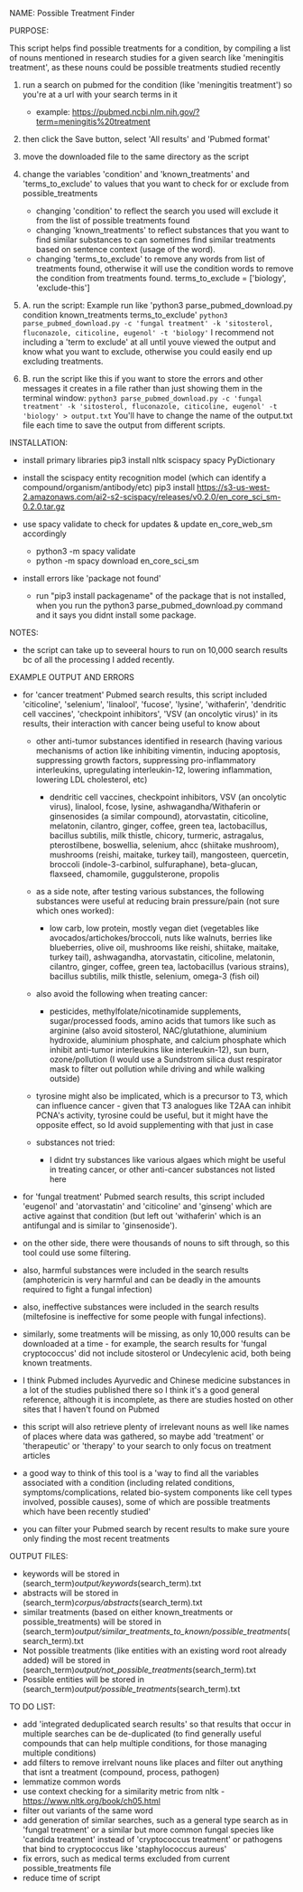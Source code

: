 
NAME: Possible Treatment Finder


PURPOSE: 

This script helps find possible treatments for a condition, 
by compiling a list of nouns mentioned in research studies for a given search like 'meningitis treatment', 
as these nouns could be possible treatments studied recently

1. run a search on pubmed for the condition (like 'meningitis treatment') so you're at a url with your search terms in it 
	- example: https://pubmed.ncbi.nlm.nih.gov/?term=meningitis%20treatment
2. then click the Save button, select 'All results' and 'Pubmed format'
3. move the downloaded file to the same directory as the script
4. change the variables 'condition' and 'known_treatments' and 'terms_to_exclude' to values that you want to check for or exclude from possible_treatments
    - changing 'condition' to reflect the search you used will exclude it from the list of possible treatments found
    - changing 'known_treatments' to reflect substances that you want to find similar substances to can sometimes find similar treatments based on sentence context (usage of the word).
    - changing 'terms_to_exclude' to remove any words from list of treatments found, otherwise it will use the condition words to remove the condition from treatments found.
        terms_to_exclude = ['biology', 'exclude-this'] 
5. A. run the script:
Example run like 'python3 parse_pubmed_download.py condition known_treatments terms_to_exclude'
``` python3 parse_pubmed_download.py -c 'fungal treatment' -k 'sitosterol, fluconazole, citicoline, eugenol' -t 'biology' ```
I recommend not including a 'term to exclude' at all until youve viewed the output and know what you want to exclude, otherwise you could easily end up excluding treatments.

5. B. run the script like this if you want to store the errors and other messages it creates in a file rather than just showing them in the terminal window:
``` python3 parse_pubmed_download.py -c 'fungal treatment' -k 'sitosterol, fluconazole, citicoline, eugenol' -t 'biology' > output.txt ```
You'll have to change the name of the output.txt file each time to save the output from different scripts.


INSTALLATION: 

- install primary libraries
	pip3 install nltk scispacy spacy PyDictionary
- install the scispacy entity recognition model (which can identify a compound/organism/antibody/etc)
	pip3 install https://s3-us-west-2.amazonaws.com/ai2-s2-scispacy/releases/v0.2.0/en_core_sci_sm-0.2.0.tar.gz
- use spacy validate to check for updates & update en_core_web_sm accordingly
	- python3 -m spacy validate
	- python -m spacy download en_core_sci_sm

- install errors like 'package not found' 
	- run "pip3 install packagename" of the package that is not installed, when you run the python3 parse_pubmed_download.py command and it says you didnt install some package.


NOTES:

- the script can take up to seveeral hours to run on 10,000 search results bc of all the processing I added recently.


EXAMPLE OUTPUT AND ERRORS

- for 'cancer treatment' Pubmed search results, this script included 'citicoline', 'selenium', 'linalool', 'fucose', 'lysine', 'withaferin', 'dendritic cell vaccines', 'checkpoint inhibitors', 'VSV (an oncolytic virus)' in its results, their interaction with cancer being useful to know about

	- other anti-tumor substances identified in research (having various mechanisms of action like inhibiting vimentin, inducing apoptosis, suppressing growth factors, suppressing pro-inflammatory interleukins, upregulating interleukin-12, lowering inflammation, lowering LDL cholesterol, etc)
	    - dendritic cell vaccines, checkpoint inhibitors, VSV (an oncolytic virus), linalool, fcose, lysine, ashwagandha/Withaferin or ginsenosides (a similar compound), atorvastatin, citicoline, melatonin, cilantro, ginger, coffee, green tea, lactobacillus, bacillus subtilis, milk thistle, chicory, turmeric, astragalus, pterostilbene, boswellia, selenium, ahcc (shiitake mushroom), mushrooms (reishi, maitake, turkey tail), mangosteen, quercetin, broccoli (indole-3-carbinol, sulfuraphane), beta-glucan, flaxseed, chamomile, guggulsterone, propolis

	- as a side note, after testing various substances, the following substances were useful at reducing brain pressure/pain (not sure which ones worked):
	    - low carb, low protein, mostly vegan diet (vegetables like avocados/artichokes/broccoli, nuts like walnuts, berries like blueberries, olive oil, mushrooms like reishi, shiitake, maitake, turkey tail), ashwagandha, atorvastatin, citicoline, melatonin, cilantro, ginger, coffee, green tea, lactobacillus (various strains), bacillus subtilis, milk thistle, selenium, omega-3 (fish oil)

	- also avoid the following when treating cancer: 
		- pesticides, methylfolate/nicotinamide supplements, sugar/processed foods, amino acids that tumors like such as arginine (also avoid sitosterol, NAC/glutathione, aluminium hydroxide, aluminium phosphate, and calcium phosphate which inhibit anti-tumor interleukins like interleukin-12), sun burn, ozone/pollution (I would use a Sundstrom silica dust respirator mask to filter out pollution while driving and while walking outside)

    - tyrosine might also be implicated, which is a precursor to T3, which can influence cancer - given that T3 analogues like T2AA can inhibit PCNA's activity, tyrosine could be useful, but it might have the opposite effect, so Id avoid supplementing with that just in case

    - substances not tried: 
    	- I didnt try substances like various algaes which might be useful in treating cancer, or other anti-cancer substances not listed here

- for 'fungal treatment' Pubmed search results, this script included 'eugenol' and 'atorvastatin' and 'citicoline' and 'ginseng' which are active against that condition (but left out 'withaferin' which is an antifungal and is similar to 'ginsenoside').
- on the other side, there were thousands of nouns to sift through, so this tool could use some filtering.
- also, harmful substances were included in the search results (amphotericin is very harmful and can be deadly in the amounts required to fight a fungal infection)
- also, ineffective substances were included in the search results (miltefosine is ineffective for some people with fungal infections).
- similarly, some treatments will be missing, as only 10,000 results can be downloaded at a time - for example, the search results for 'fungal cryptococcus' did not include sitosterol or Undecylenic acid, both being known treatments.
- I think Pubmed includes Ayurvedic and Chinese medicine substances in a lot of the studies published there so I think it's a good general reference, although it is incomplete, as there are studies hosted on other sites that I haven't found on Pubmed
- this script will also retrieve plenty of irrelevant nouns as well like names of places where data was gathered, so maybe add 'treatment' or 'therapeutic' or 'therapy' to your search to only focus on treatment articles
- a good way to think of this tool is a 'way to find all the variables associated with a condition (including related conditions, symptoms/complications, related bio-system components like cell types involved, possible causes), 
  some of which are possible treatments which have been recently studied'
- you can filter your Pubmed search by recent results to make sure youre only finding the most recent treatments


OUTPUT FILES:

- keywords will be stored in (search_term)_output/keywords_(search_term).txt
- abstracts will be stored in (search_term)_corpus/abstracts_(search_term).txt
- similar treatments (based on either known_treatments or possible_treatments) will be stored in (search_term)_output/similar_treatments_to_known/possible_treatments_(search_term).txt
- Not possible treatments (like entities with an existing word root already added) will be stored in (search_term)_output/not_possible_treatments_(search_term).txt
- Possible entities will be stored in (search_term)_output/possible_treatments_(search_term).txt


TO DO LIST:

- add 'integrated deduplicated search results' so that results that occur in multiple searches can be de-duplicated (to find generally useful compounds that can help multiple conditions, for those managing multiple conditions)
- add filters to remove irrelvant nouns like places and filter out anything that isnt a treatment (compound, process, pathogen)
- lemmatize common words
- use context checking for a similarity metric from nltk - https://www.nltk.org/book/ch05.html
- filter out variants of the same word
- add generation of similar searches, such as a general type search as in 'fungal treatment' or a similar but more common fungal species like 'candida treatment' instead of 'cryptococcus treatment' or pathogens that bind to cryptococcus like 'staphylococcus aureus'
- fix errors, such as medical terms excluded from current possible_treatments file
- reduce time of script